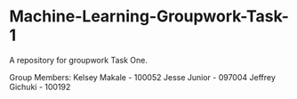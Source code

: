 # Machine-Learning-Groupwork-Task-1
A repository for groupwork Task One.

Group Members:
Kelsey Makale - 100052
Jesse Junior - 097004
Jeffrey Gichuki - 100192
